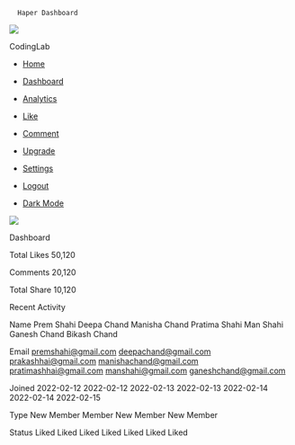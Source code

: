       Haper Dashboard

[![](https://cloudychan.github.io/Haper/Images/logo.png)](https://cloudychan.github.io/Haper/account-settings/index.html)

CodingLab

*   [Home](#)
*   [Dashboard](#)
*   [Analytics](#)
*   [Like](#)
*   [Comment](#)
*   [Upgrade](https://cloudychan.github.io/Haper/Pricing/index.html)
*   [Settings](https://cloudychan.github.io/Haper/Settings/index.html)

*   [Logout](../../index.html)
*   [Dark Mode](#)
    

![](https://cloudychan.github.io/Haper/Images/logo.png)

Dashboard

Total Likes 50,120

Comments 20,120

Total Share 10,120

Recent Activity

Name Prem Shahi Deepa Chand Manisha Chand Pratima Shahi Man Shahi Ganesh Chand Bikash Chand

Email premshahi@gmail.com deepachand@gmail.com prakashhai@gmail.com manishachand@gmail.com pratimashhai@gmail.com manshahi@gmail.com ganeshchand@gmail.com

Joined 2022-02-12 2022-02-12 2022-02-13 2022-02-13 2022-02-14 2022-02-14 2022-02-15

Type New Member Member New Member New Member

Status Liked Liked Liked Liked Liked Liked Liked
